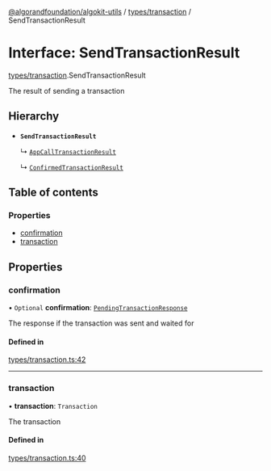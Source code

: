 [@algorandfoundation/algokit-utils](../README.md) / [types/transaction](../modules/types_transaction.md) / SendTransactionResult

# Interface: SendTransactionResult

[types/transaction](../modules/types_transaction.md).SendTransactionResult

The result of sending a transaction

## Hierarchy

- **`SendTransactionResult`**

  ↳ [`AppCallTransactionResult`](types_app.AppCallTransactionResult.md)

  ↳ [`ConfirmedTransactionResult`](types_transaction.ConfirmedTransactionResult.md)

## Table of contents

### Properties

- [confirmation](types_transaction.SendTransactionResult.md#confirmation)
- [transaction](types_transaction.SendTransactionResult.md#transaction)

## Properties

### confirmation

• `Optional` **confirmation**: [`PendingTransactionResponse`](types_algod.PendingTransactionResponse.md)

The response if the transaction was sent and waited for

#### Defined in

[types/transaction.ts:42](https://github.com/algorandfoundation/algokit-utils-ts/blob/main/src/types/transaction.ts#L42)

___

### transaction

• **transaction**: `Transaction`

The transaction

#### Defined in

[types/transaction.ts:40](https://github.com/algorandfoundation/algokit-utils-ts/blob/main/src/types/transaction.ts#L40)
